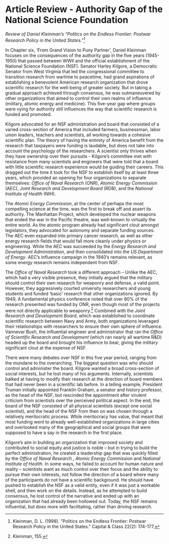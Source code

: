 # Article Review - Authority Gap of the National Science Foundation
_Review of Daniel Kleinman’s “Politics on the Endless Frontier: Postwar Research Policy in the United States.”_[^1]

In Chapter six, ‘From Grand Vision to Puny Partner’, Daniel Kleinman focuses on the consequences of the authority gap in the five years (1945-1950) that passed between WWII and the official establishment of the National Science Foundation (NSF). Senator Harley Kilgore, a Democratic Senator from West Virginia that led the congressional committee to transition research from wartime to peacetime, had grand aspirations of establishing a benevolent American research organization that drove scientific research for the well-being of greater society. But in taking a gradual approach achieved through consensus, he was outmaneuvered by other organizations that aimed to control their own realms of influence (military, atomic energy and medicine). This five-year gap where groups were vying for authority still influences the way that scientific research is funded and promoted. 

Kilgore advocated for an NSF administration and board that consisted of a varied cross-section of America that included farmers, businessman, labor union leaders, teachers and scientists, all working towards a cohesive scientific plan. The theory of having the entirety of America benefit from the research that taxpayers were funding is laudable, but does not take into account the psychology of the researchers. A scientist only thrives when they have ownership over their pursuits - Kilgore’s committee met with resistance from many scientists and engineers that were told that a board with little scientific research experience would be guiding their careers. This dragged out the time it took for the NSF to establish itself by at least three years, which provided an opening for four organizations to separate themselves: _Office of Naval Research_ (ONR), _Atomic Energy Commission_ (AEC), _Joint Research and Development Board_ (RDB), and the _National Institute of Health_ (NIH).

The _Atomic Energy Commission_, at the center of perhaps the most compelling science at the time, was the first to break off and assert its authority. The Manhattan Project, which developed the nuclear weapons that ended the war in the Pacific theatre, was well-known to virtually the entire world. As the atomic program already had significant clout amongst legislators, they advocated for autonomy and separate funding sources. The AEC even expanded into primary cancer research, as well as other energy research fields that would fall more cleanly under physics or engineering. While the AEC was succeeded by the _Energy Research and Development Administration_, and then consolidated into the _US Department of Energy_. AEC’s influence campaign in the 1940’s remains relevant, as some energy research remains independent from NSF. 

The _Office of Naval Research_ took a different approach – Unlike the AEC, which had a very visible presence, they initially argued that the military should control their own research for weaponry and defense, a valid point. However, they aggressively courted university researchers and young students and funded ‘basic’ research that other organizations ignored. By 1949, A fundamental physics conference noted that over 80% of the research presented was funded by ONR, even though most of the projects were not directly applicable to weaponry.[^2] Combined with the _Joint Research and Development Board_, which was established to coordinate scientific research between Navy and Army, both organizations leveraged their relationships with researchers to ensure their own sphere of influence. Vannevar Bush, the influential engineer and administrator that ran the _Office of Scientific Research and Development_ (which ran nearly all wartime R&D) headed up the board and brought his influence to bear, giving the military significant clout at the expense of NSF.
 
There were many debates over NSF in this five year period, ranging from the mundane to the overarching. The biggest question was who should control and administer the board. Kilgore wanted a broad cross-section of social interests, but he lost many of his arguments. Internally, scientists balked at having to modify their research at the direction of board members that had never been in a scientific lab before. In a telling example, President Truman initially appointed Franklin Graham, a senator and history professor, as the head of the NSF, but rescinded the appointment after virulent criticism from scientists over the perceived political aspect. In the end, the board of the NSF consisted of all physical scientists (except one social scientist), and the head of the NSF from then on was chosen through a relatively meritocratic process. While meritocracy has value, that meant that most funding went to already well-established organizations in large cities and overlooked many of the geographical and social groups that were supposed to have a say in the research in the first place.

Kilgore’s aim in building an organization that improved society and contributed to social equity and justice is noble – but in trying to build the perfect administration, he created a leadership gap that was quickly filled by the _Office of Naval Research_ , _Atomic Energy Commission_ and _National Institute of Health_. In some ways, he failed to account for human nature and reality – scientists want as much control over their focus and the ability to pursue their own interests, not follow the direction of a board where many of the participants do not have a scientific background. He should have pushed to establish the NSF as a valid entity, even if it was just a workable shell, and then work on the details. Instead, as he attempted to build consensus, he lost control of the narrative and ended up with an organization that had already been hollowed out. Today, the NSF remains influential, but does more with facilitating, rather than driving research.  

[^1]:	Kleinman, D. L. (1998). "Politics on the Endless Frontier: Postwar Research Policy in the United States." Capital & Class 22(2): 174-177.

[^2]:	Kleinman, 155.
